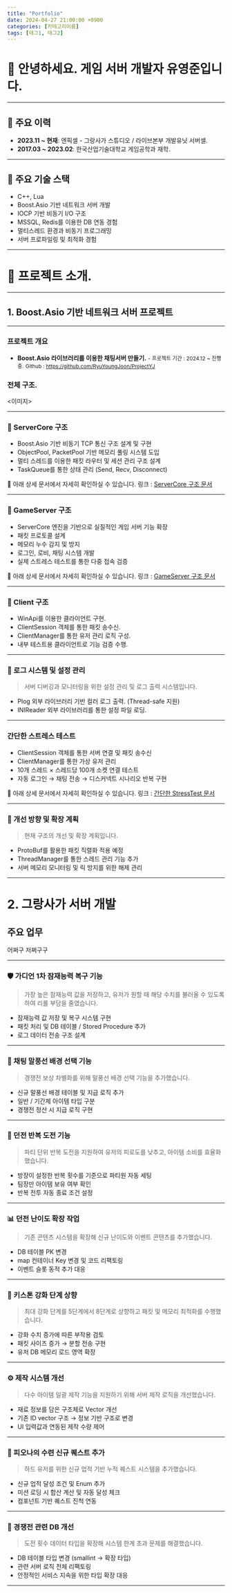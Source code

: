 ```yaml
---
title: "Portfolio"
date: 2024-04-27 21:00:00 +0900
categories: [카테고리이름]
tags: [태그1, 태그2]
---
```


# 🙇 안녕하세요. 게임 서버 개발자 유영준입니다.

---

## 💼 주요 이력
- **2023.11 ~ 현재**: 엔픽셀 - 그랑사가 스튜디오 / 라이브본부 개발유닛 서버셀.
- **2017.03 ~ 2023.02**: 한국산업기술대학교 게임공학과 재학.
---

## 🧩 주요 기술 스택
- C++, Lua
- Boost.Asio 기반 네트워크 서버 개발
- IOCP 기반 비동기 I/O 구조
- MSSQL, Redis를 이용한 DB 연동 경험
- 멀티스레드 환경과 비동기 프로그래밍
- 서버 프로파일링 및 최적화 경험

---
# :pushpin: 프로젝트 소개.
---
## 1. Boost.Asio 기반 네트워크 서버 프로젝트

---

### 프로젝트 개요
- **Boost.Asio 라이브러리를 이용한 채팅서버 만들기.**
<span style="font-size:12px;">- 프로젝트 기간 : 2024.12 ~ 진행중.</span>
<span style="font-size:12px;">Github : https://github.com/RyuYoungJoon/ProjectYJ 
</span>

### 전체 구조.
<이미지>

---

### 🔧 ServerCore 구조

- Boost.Asio 기반 비동기 TCP 통신 구조 설계 및 구현
- ObjectPool, PacketPool 기반 메모리 풀링 시스템 도입
- 멀티 스레드를 이용한 패킷 라우터 및 세션 관리 구조 설계
- TaskQueue를 통한 상태 관리 (Send, Recv, Disconnect)

<span style="font-size:14px;"> :pushpin: 아래 상세 문서에서 자세히 확인하실 수 있습니다.
링크 : [ServerCore 구조 문서](https://www.notion.so/ServerCore-1e1645fdb1fd805a9a7cc2883a498338?pvs=4)
</span>

---

### 🧠 GameServer 구조

- ServerCore 엔진을 기반으로 실질적인 게임 서버 기능 확장
- 패킷 프로토콜 설계
- 메모리 누수 감지 및 방지
- 로그인, 로비, 채팅 시스템 개발
- 실제 스트레스 테스트를 통한 다중 접속 검증

<span style="font-size:14px;">:pushpin: 아래 상세 문서에서 자세히 확인하실 수 있습니다.
링크 : [GameServer 구조 문서](https://www.notion.so/GameServer-1e1645fdb1fd80e282dced8dbce45783?pvs=4)
</span>

---

### 📡 Client 구조

- WinApi를 이용한 클라이언트 구현.
- ClientSession 객체를 통한 패킷 송수신.
- ClientManager를 통한 유저 관리 로직 구성.
- 내부 테스트용 클라이언트로 기능 검증 수행.

---

### 📝 로그 시스템 및 설정 관리

> 서버 디버깅과 모니터링을 위한 설정 관리 및 로그 출력 시스템입니다.

- Plog 외부 라이브러리 기반 컬러 로그 출력. (Thread-safe 지원)
- INIReader 외부 라이브러리를 통한 설정 파일 로딩.

---

### 간단한 스트레스 테스트

- ClientSession 객체를 통한 서버 연결 및 패킷 송수신
- ClientManager를 통한 가상 유저 관리
- 10개 스레드 × 스레드당 100개 소켓 연결 테스트
- 자동 로그인 → 채팅 전송 → 디스커넥트 시나리오 반복 구현

<span style="font-size:14px;">:pushpin: 아래 상세 문서에서 자세히 확인하실 수 있습니다.
링크 : [간단한 StressTest 문서](https://www.notion.so/ServerCore-1e1645fdb1fd805a9a7cc2883a498338?pvs=4)
</span>

---

### 🚀 개선 방향 및 확장 계획

> 현재 구조의 개선 및 확장 계획입니다.

- ProtoBuf를 활용한 패킷 직렬화 적용 예정
- ThreadManager를 통한 스레드 관리 기능 추가
- 서버 메모리 모니터링 및 릭 방지를 위한 해제 관리

---

# 2. 그랑사가 서버 개발

## 주요 업무
어쩌구 저쩌구구


---

### 🛡 가디언 1차 잠재능력 복구 기능

> 가장 높은 잠재능력 값을 저장하고, 유저가 원할 때 해당 수치를 불러올 수 있도록 하여 리롤 부담을 줄였습니다.

- 잠재능력 값 저장 및 복구 시스템 구현
- 패킷 처리 및 DB 테이블 / Stored Procedure 추가
- 로그 데이터 전송 구조 설계

---

### 💬 채팅 말풍선 배경 선택 기능

> 경쟁전 보상 차별화를 위해 말풍선 배경 선택 기능을 추가했습니다.

- 신규 말풍선 배경 테이블 및 지급 로직 추가
- 일반 / 기간제 아이템 타입 구분
- 경쟁전 정산 시 지급 로직 구현

---

### 🔁 던전 반복 도전 기능

> 파티 단위 반복 도전을 지원하여 유저의 피로도를 낮추고, 아이템 소비를 효율화했습니다.

- 방장이 설정한 반복 횟수를 기준으로 파티원 자동 세팅
- 팀장만 아이템 보유 여부 확인
- 반복 전투 자동 종료 조건 설정

---

### 📊 던전 난이도 확장 작업

> 기존 콘텐츠 시스템을 확장해 신규 난이도와 이벤트 콘텐츠를 추가했습니다.

- DB 테이블 PK 변경
- map 컨테이너 Key 변경 및 코드 리팩토링
- 이벤트 슬롯 동적 추가 대응

---

### 💎 키스톤 강화 단계 상향

> 최대 강화 단계를 5단계에서 8단계로 상향하고 패킷 및 메모리 최적화를 수행했습니다.

- 강화 수치 증가에 따른 부작용 검토
- 패킷 사이즈 증가 → 분할 전송 구현
- 유저 DB 메모리 로드 영역 확장

---

### ⚙️ 제작 시스템 개선

> 다수 아이템 일괄 제작 기능을 지원하기 위해 서버 제작 로직을 개선했습니다.

- 재료 정보를 담은 구조체로 Vector 개선
- 기존 ID vector 구조 → 정보 기반 구조로 변경
- UI 입력값과 연동된 제작 수량 제어

---

### 🎯 피오나의 수련 신규 퀘스트 추가

> 하드 유저를 위한 신규 업적 기반 누적 퀘스트 시스템을 추가했습니다.

- 신규 업적 달성 조건 및 Enum 추가
- 미션 로딩 시 합산 계산 및 자동 달성 체크
- 컴포넌트 기반 퀘스트 진척 연동

---

### 🧾 경쟁전 관련 DB 개선

> 도전 횟수 데이터 타입을 확장해 시스템 한계 초과 문제를 해결했습니다.

- DB 테이블 타입 변경 (smallint → 확장 타입)
- 관련 서버 로직 전체 리팩토링
- 안정적인 서비스 지속을 위한 타입 확장 대응

---
